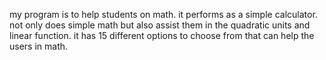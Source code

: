 my program is to help students on math.
it performs as a simple calculator. not only does simple math but also assist them in the quadratic units and linear function. 
it has 15 different options to choose from that can help the users in math. 